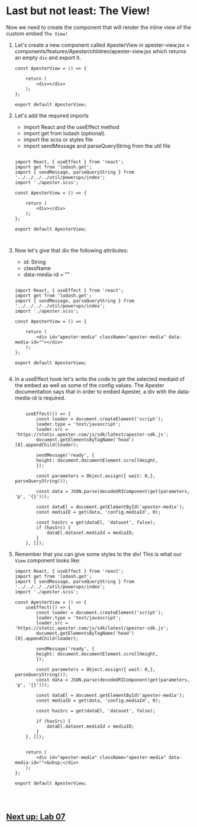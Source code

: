 

# Last but not least: The View!

Now we need to create the component that will render the inline view of the custom embed `The View!`

1. Let's create a new component called ApesterView in apester-view.jsx > components/features/Apester/children/apester-view.jsx which returns an empty `div` and export it.

    ```
    const ApesterView = () => {

        return (
            <div></div>
        );
    };

    export default ApesterView;

    ```

2. Let's add the required imports 
    - import React and the useEffect method
    - import get from lodash (optional). 
    - import the scss or styles file
    - import sendMessage and parseQueryString from the util file


    ```
    
    import React, { useEffect } from 'react';
    import get from 'lodash.get';
    import { sendMessage, parseQueryString } from '../../../../util/powerups/index';
    import './apester.scss';

    const ApesterView = () => {

        return (
            <div></div>
        );
    };

    export default ApesterView;



3. Now let's give that div the following attributes:

    - id: String
    - className
    - data-media-id = ""




    ```
    
    import React, { useEffect } from 'react';
    import get from 'lodash.get';
    import { sendMessage, parseQueryString } from '../../../../util/powerups/index';
    import './apester.scss';

    const ApesterView = () => {

        return (
            <div id="apester-media" className="apester-media" data-media-id=""></div>
        );
    };

    export default ApesterView;


4. In a useEffect hook let's write the code to get the selected mediaId of the embed as well as some of the config values. The Apester documentation says that in order to embed Apester, a div with the data-media-id is required.

    ```
        
        useEffect(() => {
            const loader = document.createElement('script');
            loader.type = 'text/javascript';
            loader.src = 'https://static.apester.com/js/sdk/latest/apester-sdk.js';
            document.getElementsByTagName('head')[0].appendChild(loader);

            sendMessage('ready', {
            height: document.documentElement.scrollHeight,
            });

            const parameters = Object.assign({ wait: 0,}, parseQueryString());

            const data = JSON.parse(decodeURIComponent(get(parameters, 'p', '{}')));

            const dataEl = document.getElementById('apester-media');
            const mediaID = get(data, 'config.mediaId', 0);

            const hasSrc = get(dataEl, 'dataset', false);
            if (hasSrc) {
                dataEl.dataset.mediaId = mediaID;
            }
        }, []);

5. Remember that you can give some styles to the div! This is what our `View` component looks like:

    ```
    import React, { useEffect } from 'react';
    import get from 'lodash.get';
    import { sendMessage, parseQueryString } from '../../../../util/powerups/index';
    import './apester.scss';

    const ApesterView = () => {
        useEffect(() => {
            const loader = document.createElement('script');
            loader.type = 'text/javascript';
            loader.src = 'https://static.apester.com/js/sdk/latest/apester-sdk.js';
            document.getElementsByTagName('head')[0].appendChild(loader);

            sendMessage('ready', {
            height: document.documentElement.scrollHeight,
            });

            const parameters = Object.assign({ wait: 0,}, parseQueryString());
            const data = JSON.parse(decodeURIComponent(get(parameters, 'p', '{}')));

            const dataEl = document.getElementById('apester-media');
            const mediaID = get(data, 'config.mediaId', 0);

            const hasSrc = get(dataEl, 'dataset', false);

            if (hasSrc) {
                dataEl.dataset.mediaId = mediaID;
            }
        }, []);


        return (
            <div id="apester-media" className="apester-media" data-media-id="">&nbsp;</div>
        );
    };

    export default ApesterView;




## [Next up: Lab 07](https://github.com/wapopartners/Fusion-Training-User-Stories/tree/lab-00)
